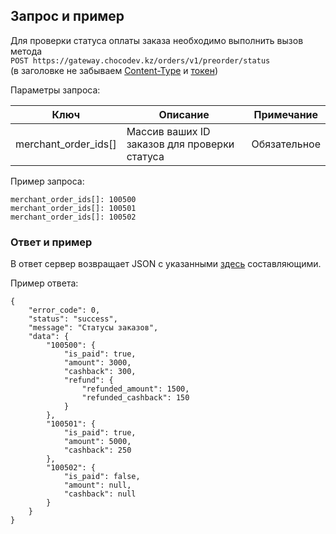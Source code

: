 ## Запрос и пример

Для проверки статуса оплаты заказа необходимо выполнить вызов метода  
`POST https://gateway.chocodev.kz/orders/v1/preorder/status`  
(в заголовке не забываем [Content-Type](/#_3) и [токен](/auth))  

Параметры запроса:

Ключ | Описание | Примечание
--- | --- | ---
merchant_order_ids[] | Массив ваших ID заказов для проверки статуса | Обязательное

Пример запроса: 
```
merchant_order_ids[]: 100500
merchant_order_ids[]: 100501
merchant_order_ids[]: 100502
```

### Ответ и пример

В ответ сервер возвращает JSON с указанными [здесь](/#_4) составляющими.  

Пример ответа: 
```
{
    "error_code": 0,
    "status": "success",
    "message": "Статусы заказов",
    "data": {
        "100500": {
            "is_paid": true,
            "amount": 3000,
            "cashback": 300,
            "refund": {
                "refunded_amount": 1500,
                "refunded_cashback": 150
            }
        },
        "100501": {
            "is_paid": true,
            "amount": 5000,
            "cashback": 250
        },
        "100502": {
            "is_paid": false,
            "amount": null,
            "cashback": null
        }
    }
}
```